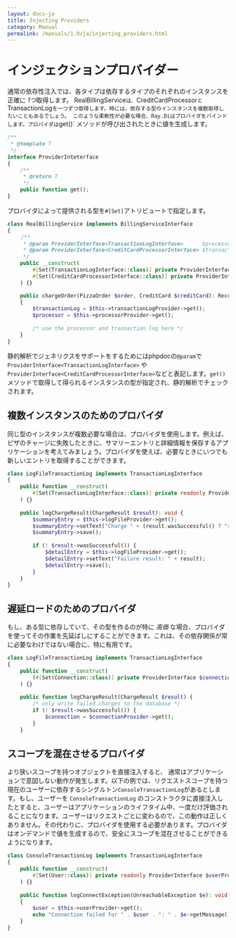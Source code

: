 ```yaml
---
layout: docs-ja
title: Injecting Providers
category: Manual
permalink: /manuals/1.0/ja/injecting_providers.html
---
```

# インジェクションプロバイダー

通常の依存性注入では、各タイプは依存するタイプのそれぞれのインスタンスを正確に *1つ*取得します。
RealBillingService` は、 `CreditCardProcessor` と `TransactionLog` を一つずつ取得します。時には、依存する型のインスタンスを複数取得したいこともあるでしょう。
このような柔軟性が必要な場合、Ray.Diはプロバイダをバインドします。プロバイダは `get()` メソッドが呼び出されたときに値を生成します。

```php
/**
 * @template T
 */
interface ProviderInteterface
{
    /**
     * @return T
     */
    public function get();
}
```

プロバイダによって提供される型を`#[Set]`アトリビュートで指定します。

```php
class RealBillingService implements BillingServiceInterface
{
　　 /**
     * @param ProviderInterface<TransactionLogInterface>      $processorProvider
     * @param ProviderInterface<CreditCardProcessorInterface> $transactionLogProvider
     */
    public __construct(
        #[Set(TransactionLogInterface::class)] private ProviderInterface $processorProvider,
        #[Set(CreditCardProcessorInterface::class)] private ProviderInterface $transactionLogProvider
    ) {}

    public chargeOrder(PizzaOrder $order, CreditCard $creditCard): Receipt
    {
        $transactionLog = $this->transactionLogProvider->get();
        $processor = $this->processorProvider->get();
        
        /* use the processor and transaction log here */
    }
}
```

静的解析でジェネリクスをサポートをするためにはphpdocの`@param`で`ProviderInterface<TransactionLogInterface>` や `ProviderInterface<CreditCardProcessorInterface>`などと表記します。`get()`メソッドで取得して得られるインスタンスの型が指定され、静的解析でチェックされます。

## 複数インスタンスのためのプロバイダ

同じ型のインスタンスが複数必要な場合は、プロバイダを使用します。例えば、ピザのチャージに失敗したときに、サマリーエントリと詳細情報を保存するアプリケーションを考えてみましょう。プロバイダを使えば、必要なときにいつでも新しいエントリを取得することができます。

```php
class LogFileTransactionLog implements TransactionLogInterface
{
    public function __construct(
        #[Set(TransactionLogInterface::class)] private readonly ProviderInterface $logFileProvider
    ) {}
    
    public logChargeResult(ChargeResult $result): void {
        $summaryEntry = $this->logFileProvider->get();
        $summaryEntry->setText("Charge " + (result.wasSuccessful() ? "success" : "failure"));
        $summaryEntry->save();
        
        if (! $result->wasSuccessful()) {
            $detailEntry = $this->logFileProvider->get();
            $detailEntry->setText("Failure result: " + result);
            $detailEntry->save();
        }
    }
}
```

## 遅延ロードのためのプロバイダ

もし、ある型に依存していて、その型を作るのが特に *高価* な場合、プロバイダを使ってその作業を先延ばしにすることができます。これは、その依存関係が常に必要なわけではない場合に、特に有用です。

```php
class LogFileTransactionLog implements TransactionLogInterface
{
    public function __construct(
        (#[Set(Connection::class)] private ProviderInterface $connectionProvider
    ) {}
    
    public function logChargeResult(ChargeResult $result) {
        /* only write failed charges to the database */
        if (! $result->wasSuccessful()) {
            $connection = $connectionProvider->get();
        }
    }
```

## スコープを混在させるプロバイダ

より狭いスコープを持つオブジェクトを直接注入すると、 通常はアプリケーションで意図しない動作が発生します。以下の例では、リクエストスコープを持つ現在のユーザーに依存するシングルトン`ConsoleTransactionLog`があるとします。もし、ユーザーを `ConsoleTransactionLog` のコンストラクタに直接注入したとすると、ユーザーはアプリケーションのライフタイム中、一度だけ評価されることになります。ユーザーはリクエストごとに変わるので、この動作は正しくありません。その代わりに、プロバイダを使用する必要があります。プロバイダはオンデマンドで値を生成するので、安全にスコープを混在させることができるようになります。

```php
class ConsoleTransactionLog implements TransactionLogInterface
{
    public function __construct(
        #[Set(User::class)] private readonly ProviderInterface $userProvider
    ) {}
    
    public function logConnectException(UnreachableException $e): void
    {
        $user = $this->userProvider->get();
        echo "Connection failed for " . $user . ": " . $e->getMessage();
    }
}
```
